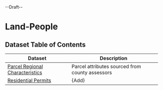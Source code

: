 --Draft--

# Land-People

## Dataset Table of Contents

**Dataset**|**Description**
-----|-----
[Parcel Regional Characteristics](parcel-characteristics.md)|Parcel attributes sourced from county assessors
[Residential Permits](residential-permits.md)|{Add}

